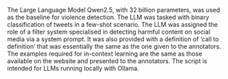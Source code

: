 The Large Language Model Qwen2.5, with 32 billion parameters, was used as the baseline for violence detection. The LLM was tasked with binary classification of tweets in a few-shot scenario. The LLM was assigned the role of a filter system specialised in detecting harmful content on social media via a system prompt. It was also provided with a definition of ‘call to definition’ that was essentially the same as the one given to the annotators. The examples required for in-context learning are the same as those available on the website and presented to the annotators. The script is intended for LLMs running locally with Ollama. 
